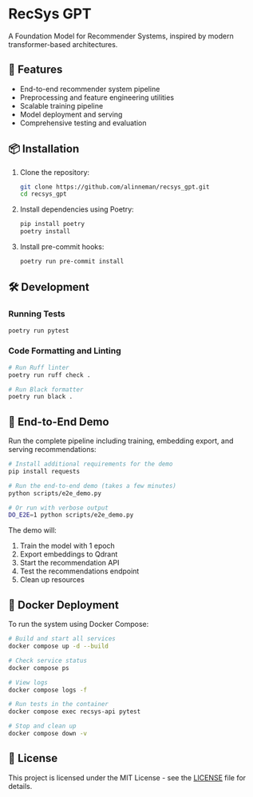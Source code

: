 # RecSys GPT

A Foundation Model for Recommender Systems, inspired by modern transformer-based architectures.

## 🚀 Features

- End-to-end recommender system pipeline
- Preprocessing and feature engineering utilities
- Scalable training pipeline
- Model deployment and serving
- Comprehensive testing and evaluation

## 📦 Installation

1. Clone the repository:
   ```bash
   git clone https://github.com/alinneman/recsys_gpt.git
   cd recsys_gpt
   ```

2. Install dependencies using Poetry:
   ```bash
   pip install poetry
   poetry install
   ```

3. Install pre-commit hooks:
   ```bash
   poetry run pre-commit install
   ```

## 🛠️ Development

### Running Tests

```bash
poetry run pytest
```

### Code Formatting and Linting

```bash
# Run Ruff linter
poetry run ruff check .

# Run Black formatter
poetry run black .
```

## 🚀 End-to-End Demo

Run the complete pipeline including training, embedding export, and serving recommendations:

```bash
# Install additional requirements for the demo
pip install requests

# Run the end-to-end demo (takes a few minutes)
python scripts/e2e_demo.py

# Or run with verbose output
DO_E2E=1 python scripts/e2e_demo.py
```

The demo will:
1. Train the model with 1 epoch
2. Export embeddings to Qdrant
3. Start the recommendation API
4. Test the recommendations endpoint
5. Clean up resources

## 🐳 Docker Deployment

To run the system using Docker Compose:

```bash
# Build and start all services
docker compose up -d --build

# Check service status
docker compose ps

# View logs
docker compose logs -f

# Run tests in the container
docker compose exec recsys-api pytest

# Stop and clean up
docker compose down -v
```

## 📝 License

This project is licensed under the MIT License - see the [LICENSE](LICENSE) file for details.